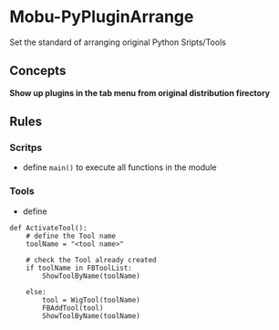 # Mobu-PyPluginArrange
Set the standard of arranging original Python Sripts/Tools
<br>

## Concepts
**Show up plugins in the tab menu from original distribution firectory**


## Rules
### Scritps
- define `main()` to execute all functions in the module


### Tools
- define

```
def ActivateTool():
    # define the Tool name 
    toolName = "<tool name>"

    # check the Tool already created
    if toolName in FBToolList:
        ShowToolByName(toolName)
    
    else:
        tool = WigTool(toolName)
        FBAddTool(tool)
        ShowToolByName(toolName)
```